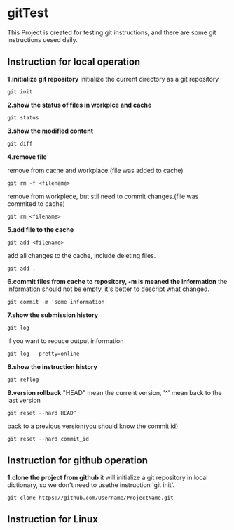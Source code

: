# gitTest
This Project is created for testing git instructions, and there are some git instructions uesed daily.


## Instruction for local operation
**1.initialize git repository**
initialize the current directory as a git repository
```
git init
```

**2.show the status of files in workplce and cache**
```
git status
```

**3.show the modified content**
```
git diff
```

**4.remove file**

remove from cache and workplace.(file was added to cache)
```
git rm -f <filename>
```
remove from workplece, but stil need to commit changes.(file was commited to cache)
```
git rm <filename>
```

**5.add file to the cache**
```
git add <filename>
```

add all changes to the cache, include deleting files.
```
git add .
```

**6.commit files from cache to repository, -m is meaned the information**
the information should not be empty, it's better to descript what changed.
```
git commit -m 'some information'
```

**7.show the submission history**
```
git log
```
if you want to reduce output information
```
git log --pretty=online
```

**8.show the instruction history**
```
git reflog
```

**9.version rollback**
"HEAD" mean the current version, '^' mean back to the last version
```
git reset --hard HEAD^
```
back to a previous version(you should know the commit id)
```
git reset --hard commit_id
```

## Instruction for github operation

**1.clone the project from github**
it will initialize a git repository in local dictionary, so we don't need to usethe instruction 'git init'.
```
git clone https://github.com/Username/ProjectName.git
```
## Instruction for Linux

